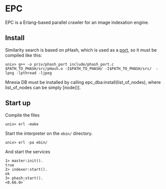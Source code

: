 EPC
===

EPC is a Erlang-based parallel crawler for an image indexation engine.


Install
-------

Similarity search is based on pHash, which is used as a
[port](http://www.erlang.org/doc/tutorial/c_port.html),
so it must be compiled like this:

    unix> g++ -o priv/phash_port include/phash_port.c $PATH_TO_PHASH/src/pHash.o -I$PATH_TO_PHASH/ -I$PATH_TO_PHASH/src/  -lpng -lpthread -ljpeg


Mnesia DB must be installed by calling epc_dba:install(list_of_nodes), where list_of_nodes can be simply [node()].

Start up
--------

Compile the files

    unix> erl -make

Start the interpreter on the `ebin/` directory.

    unix> erl -pa ebin/ 

And start the services

    1> master:init().
    true
    2> indexer:start().
    ok
    3> phash:start().
    <0.66.0>`
